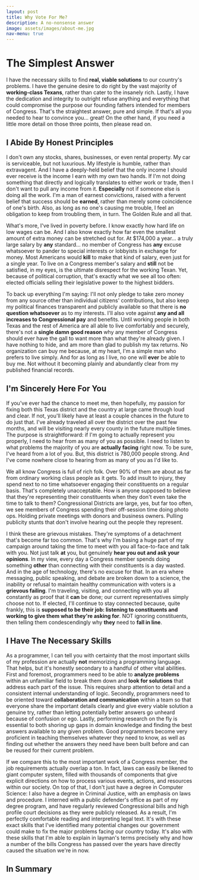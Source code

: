 ```yaml
---
layout: post
title: Why Vote For Me?
description: A no-nonsense answer
image: assets/images/about-me.jpg
nav-menu: true
---
```


<h1>The Simplest Answer</h1>

I have the necessary skills to find <b>real, viable solutions</b> to our country's problems. I have the genuine desire to do right by the vast majority of <b>working-class Texans</b>, rather than cater to the insanely rich. Lastly, I have the dedication and integrity to outright refuse anything and everything that could compromise the purpose our founding fathers intended for members of Congress. That's the straightest answer, pure and simple. If that's all you needed to hear to convince you... great! On the other hand, if you need a little more detail on those three points, then please read on.

<h2>I Abide By Honest Principles</h2>

I don't own any stocks, shares, businesses, or even rental property. My car is serviceable, but not luxurious. My lifestyle is humble, rather than extravagent. And I have a deeply-held belief that the only income I should ever receive is the income I earn with my own two hands. If I'm not doing something that directly and logically translates to either work or trade, then I don't want to pull any income from it. <b>Especially</b> not if someone else is doing all the work. I'm a man of earnest convictions, raised with a fervent belief that success should be <b>earned</b>, rather than merely some coincidence of one's birth. Also, as long as no one's causing me trouble, I feel an obligation to keep from troubling them, in turn. The Golden Rule and all that.

What's more, I've lived in poverty before. I know exactly how hard life on low wages can be. And I also know exactly how far even the smallest amount of extra money can be stretched out for. At $174,000 a year... a truly large salary by <b>any</b> standard... no member of Congress has <b>any</b> excuse whatsoever to pander to special interests or lobbyists in exchange for money. Most Americans would <b>kill</b> to make that kind of salary, even just for a single year. To live on a Congress member's salary and <b>still</b> not be satisfied, in my eyes, is the ultimate disrespect for the working Texan. Yet, because of political corruption, that's exactly what we see all too often: elected officials selling their legislative power to the highest bidders.

To back up everything I'm saying: I'll not only pledge to take zero money from any source other than individual citizens' contributions, but also keep my political finances transparent and publicly available so that there is <b>no question whatsoever</b> as to my interests. I'll also vote against <b>any and all increases to Congressional pay</b> and benefits. Until working people in both Texas and the rest of America are all able to live comfortably and securely, there's not a <b>single damn good reason</b> why any member of Congress should ever have the gall to want more than what they're already given. I have nothing to hide, and am more than glad to publish my tax returns. No organization can buy me because, at my heart, I'm a simple man who prefers to live simply. And for as long as I live, no one will <b>ever</b> be able to buy me. Not without it becoming plainly and abundantly clear from my published financial records.

<h2>I'm Sincerely Here For You</h2>

If you've ever had the chance to meet me, then hopefully, my passion for fixing both this Texas district and the country at large came through loud and clear. If not, you'll likely have at least a couple chances in the future to do just that. I've already traveled all over the district over the past few months, and will be visiting nearly every county in the future multiple times. The purpose is straightforward: if I'm going to actually represent you properly, I need to hear from as many of you as possible. I need to listen to what problems the majority of you are <b>actually facing</b> right now. To be sure, I've heard from a lot of you. But, this district is 780,000 people strong. And I've come nowhere close to hearing from as many of you as I'd like to.

We all know Congress is full of rich folk. Over 90% of them are about as far from ordinary working class people as it gets. To add insult to injury, they spend next to no time whatsoever engaging their constituents on a regular basis. That's completely unacceptable. How is anyone supposed to believe that they're representing their constituents when they don't even take the time to talk to them? Congressional Districts are large, yes, but far too often, we see members of Congress spending their off-session time doing photo ops. Holding private meetings with donors and business owners. Pulling publicity stunts that don't involve hearing out the people they represent.

I think these are grievous mistakes. They're symptoms of a detachment that's become far too common. That's why I'm basing a huge part of my campaign around taking the time to meet with you all face-to-face and talk with you. Not just talk <b>at</b> you, but genuinely <b>hear you out and ask your opinions</b>. In my view, every day a Congress member spends doing something <b>other</b> than connecting with their constituents is a day wasted. And in the age of technology, there's no excuse for that. In an era where messaging, public speaking, and debate are broken down to a science, the inability or refusal to maintain healthy communication with voters is a <b>grievous failing</b>. I'm traveling, visiting, and connecting with you all constantly as proof that it <b>can</b> be done; our current representatives simply choose not to. If elected, I'll continue to stay connected because, quite frankly, this is <b>supposed to be their job: listening to constituents and working to give them what they're asking for</b>. NOT ignoring constituents, then telling them condescendingly why <b>they</b> need to <b>fall in line</b>.

<h2>I Have The Necessary Skills</h2>

As a programmer, I can tell you with certainty that the most important skills of my profession are actually <b>not</b> memorizing a programming language. That helps, but it's honestly secondary to a handful of other vital abilities. First and foremost, programmers need to be able to <b>analyze problems</b> within an unfamiliar field to break them down and <b>look for solutions</b> that address each part of the issue. This requires sharp attention to detail and a consistent internal understanding of logic. Secondly, programmers need to be oriented toward <b>collaboration and communication</b> within a team so that everyone share the important details clearly and give every viable solution a genuine try, rather than letting potentially better answers go unheard because of confusion or ego. Lastly, performing research on the fly is essential to both shoring up gaps in domain knowledge and finding the best answers available to any given problem. Good programmers become very proficient in teaching themselves whatever they need to know, as well as finding out whether the answers they need have been built before and can be reused for their current problem.

If we compare this to the most important work of a Congress member, the job requirements actually overlap a ton. In fact, laws can easily be likened to giant computer system, filled with thousands of components that give explicit directions on how to process various events, actions, and resources within our society. On top of that, I don't just have a degree in Computer Science: I also have a degree in Criminal Justice, with an emphasis on laws and procedure. I interned with a public defender's office as part of my degree program, and have regularly reviewed Congressional bills and high profile court decisions as they were publicly released. As a result, I'm perfectly comfortable reading and interpreting legal text. It's with these exact skills that I've identified many potential changes our government could make to fix the major problems facing our country today. It's also with these skills that I'm able to explain in layman's terms precisely why and how a number of the bills Congress has passed over the years have directly caused the situation we're in now.

<h2>In Summary</h2>

